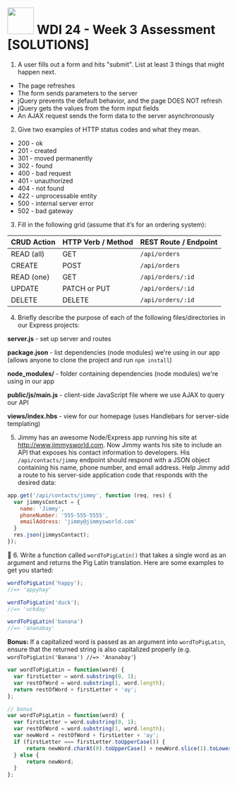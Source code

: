 # <img src="https://cloud.githubusercontent.com/assets/7833470/10899314/63829980-8188-11e5-8cdd-4ded5bcb6e36.png" height="60"> WDI 24 - Week 3 Assessment [SOLUTIONS]

1. A user fills out a form and hits "submit". List at least 3 things that might happen next.

  * The page refreshes
  * The form sends parameters to the server
  * jQuery prevents the default behavior, and the page DOES NOT refresh
  * jQuery gets the values from the form input fields
  * An AJAX request sends the form data to the server asynchronously

2. Give two examples of HTTP status codes and what they mean.

  * 200 - ok
  * 201 - created
  * 301 - moved permanently
  * 302 - found
  * 400 - bad request
  * 401 - unauthorized
  * 404 - not found
  * 422 - unprocessable entity
  * 500 - internal server error
  * 502 - bad gateway

3. Fill in the following grid (assume that it’s for an ordering system):

  | CRUD Action | HTTP Verb / Method | REST Route / Endpoint |
  | :--- | :--- | :--- |
  | READ (all) | GET | `/api/orders` |
  | CREATE | POST | `/api/orders` |
  | READ (one) | GET | `/api/orders/:id` |
  | UPDATE | PATCH or PUT | `/api/orders/:id` |
  | DELETE | DELETE | `/api/orders/:id` |

4. Briefly describe the purpose of each of the following files/directories in our Express projects:

  **server.js** - set up server and routes

  **package.json** - list dependencies (node modules) we're using in our app (allows anyone to clone the project and run `npm install`)

  **node_modules/** - folder containing dependencies (node modules) we're using in our app

  **public/js/main.js** - client-side JavaScript file where we use AJAX to query our API

  **views/index.hbs** - view for our homepage (uses Handlebars for server-side templating)

5. Jimmy has an awesome Node/Express app running his site at http://www.jimmysworld.com. Now Jimmy wants his site to include an API that exposes his contact information to developers. His `/api/contacts/jimmy` endpoint should respond with a JSON object containing his name, phone number, and email address. Help Jimmy add a route to his server-side application code that responds with the desired data:

  ```js
  app.get('/api/contacts/jimmy', function (req, res) {
    var jimmysContact = {
      name: 'Jimmy',
      phoneNumber: '555-555-5555',
      emailAddress: 'jimmy@jimmysworld.com'
    }
    res.json(jimmysContact);
  });
  ```

6. Write a function called `wordToPigLatin()` that takes a single word as an argument and returns the Pig Latin translation. Here are some examples to get you started:

  ```js
  wordToPigLatin('happy');
  //=> 'appyhay'

  wordToPigLatin('duck');
  //=> 'uckday'

  wordToPigLatin('banana')
  //=> 'ananabay'
  ```

  **Bonus:** If a capitalized word is passed as an argument into `wordToPigLatin`, ensure that the returned string is also capitalized properly (e.g. `wordToPigLatin('Banana') //=> 'Ananabay'`)

  ```js
  var wordToPigLatin = function(word) {
    var firstLetter = word.substring(0, 1);
    var restOfWord = word.substring(1, word.length);
    return restOfWord + firstLetter + 'ay';
  };

  // bonus
  var wordToPigLatin = function(word) {
    var firstLetter = word.substring(0, 1);
    var restOfWord = word.substring(1, word.length);
    var newWord = restOfWord + firstLetter + 'ay';
    if (firstLetter === firstLetter.toUpperCase()) {
        return newWord.charAt(0).toUpperCase() + newWord.slice(1).toLowerCase();
    } else {
        return newWord;   
    }
  };
  ```
